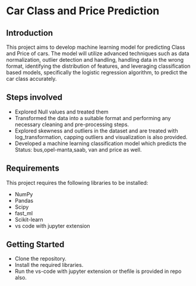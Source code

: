 # Car Class and Price Prediction
## Introduction
This project aims to develop machine learning model for predicting Class and Price of cars.
The model will utilize advanced techniques such as data normalization, outlier detection and handling, handling data in the wrong format,
identifying the distribution of features, and leveraging classification based models, specifically the logistic regression algorithm,
to predict the car class accurately.

## Steps involved
* Explored Null values and treated them
* Transformed the data into a suitable format and performing any necessary cleaning and pre-processing steps.
* Explored skewness and outliers in the dataset and are treated with log_transformation, capping outliers and
  visualization is also provided.
* Developed a machine learning classification model which predicts the Status: bus,opel-manta,saab, van and price as well.

## Requirements
This project requires the following libraries to be installed:

* NumPy
* Pandas
* Scipy
* fast_ml
* Scikit-learn
* vs code with jupyter extension

## Getting Started
* Clone the repository.
* Install the required libraries.
* Run the vs-code with jupyter extension or thefile is provided in repo also.

